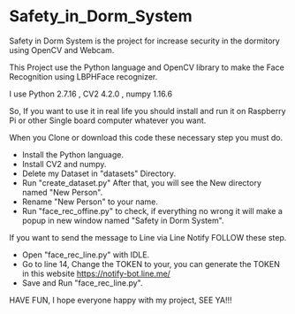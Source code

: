 # Safety_in_Dorm_System
Safety in Dorm System is the project for increase security in the dormitory using OpenCV and Webcam.

This Project use the Python language and OpenCV library to make the Face Recognition using LBPHFace recognizer.

I use Python 2.7.16 , CV2 4.2.0 , numpy 1.16.6

So, If you want to use it in real life you should install and run it on Raspberry Pi or other Single board computer whatever you want.

When you Clone or download this code these necessary step you must do.
  - Install the Python language.
  - Install CV2 and numpy.
  - Delete my Dataset in "datasets" Directory.
  - Run "create_dataset.py" After that, you will see the New directory named "New Person".
  - Rename "New Person" to your name.
  - Run "face_rec_offine.py" to check, if everything no wrong it will make a popup in new window named "Safety in Dorm System".
 
 If you want to send the message to Line via Line Notify FOLLOW these step.
  - Open "face_rec_line.py" with IDLE.
  - Go to line 14, Change the TOKEN to your, you can generate the TOKEN in this website https://notify-bot.line.me/
  - Save and Run "face_rec_line.py".
 
 HAVE FUN, I hope everyone happy with my project, SEE YA!!!
